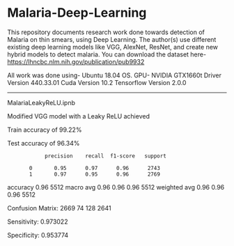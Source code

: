 # Malaria-Deep-Learning

This repository documents research work done towards detection of Malaria on thin smears, using Deep Learning.
The author(s) use different existing deep learning models like VGG, AlexNet, ResNet, and create new hybrid models to detect malaria.
You can download the dataset here- https://lhncbc.nlm.nih.gov/publication/pub9932

All work was done using-
Ubuntu 18.04 OS.
GPU- NVIDIA GTX1660t
Driver Version 440.33.01
Cuda Version 10.2
Tensorflow Version 2.0.0

----------------------------------------------------------------------------------------------------------------------------
MalariaLeakyReLU.ipnb


Modified VGG model with a Leaky ReLU achieved

Train accuracy of 99.22%

Test accuracy of 96.34%

                precision    recall  f1-score   support

           0       0.95      0.97      0.96      2743
           1       0.97      0.95      0.96      2769
accuracy                               0.96      5512
macro avg          0.96      0.96      0.96      5512
weighted avg       0.96      0.96      0.96      5512

Confusion Matrix: 
 2669   74
 128    2641
 
Sensitivity: 0.973022 

Specificity: 0.953774 


